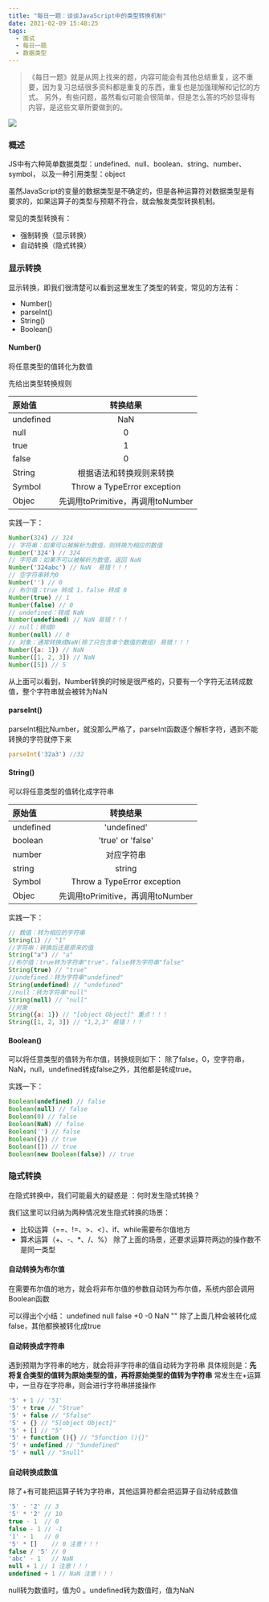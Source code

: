 ```yaml
---
title: "每日一题：谈谈JavaScript中的类型转换机制"
date: 2021-02-09 15:48:25
tags:
  - 面试
  - 每日一题
  - 数据类型
---
```


>《每日一题》就是从网上找来的题，内容可能会有其他总结重复，这不重要，因为复习总结很多资料都是重复的东西，重复也是加强理解和记忆的方式。
> 另外，有些问题，虽然看似可能会很简单，但是怎么答的巧妙显得有内容，是这些文章所要做到的。

<!--banner-pic|sticker|content-img|content-img-half-->

<img class="banner-pic" src="http://oss.slybootslion.com/blog/vgge5l.png?x-oss-process=image/auto-orient,1/quality,q_80/watermark,text_c2x5Ym9vdHNsaW9u,color_ffffff,size_40,shadow_70,t_74,x_10,y_10"/>

### 概述

JS中有六种简单数据类型：undefined、null、boolean、string、number、symbol，
以及一种引用类型：object

虽然JavaScript的变量的数据类型是不确定的，但是各种运算符对数据类型是有要求的，如果运算子的类型与预期不符合，就会触发类型转换机制。

常见的类型转换有：
- 强制转换（显示转换）
- 自动转换（隐式转换）

### 显示转换

显示转换，即我们很清楚可以看到这里发生了类型的转变，常见的方法有：

- Number()
- parseInt()
- String()
- Boolean()

#### Number()
将任意类型的值转化为数值

先给出类型转换规则

| 原始值    |             转换结果              |
| :-------- | :-------------------------------: |
| undefined |                NaN                |
| null      |                 0                 |
| true      |                 1                 |
| false     |                 0                 |
| String    |     根据语法和转换规则来转换      |
| Symbol    |    Throw a TypeError exception    |
| Objec     | 先调用toPrimitive，再调用toNumber |

实践一下：

```js
Number(324) // 324
// 字符串：如果可以被解析为数值，则转换为相应的数值
Number('324') // 324
// 字符串：如果不可以被解析为数值，返回 NaN
Number('324abc') // NaN  易错！！！
// 空字符串转为0
Number('') // 0
// 布尔值：true 转成 1，false 转成 0
Number(true) // 1
Number(false) // 0
// undefined：转成 NaN
Number(undefined) // NaN 易错！！！
// null：转成0
Number(null) // 0
// 对象：通常转换成NaN(除了只包含单个数值的数组) 易错！！！
Number({a: 1}) // NaN
Number([1, 2, 3]) // NaN
Number([5]) // 5
```

从上面可以看到，Number转换的时候是很严格的，只要有一个字符无法转成数值，整个字符串就会被转为NaN

#### parseInt()

parseInt相比Number，就没那么严格了，parseInt函数逐个解析字符，遇到不能转换的字符就停下来

```js
parseInt('32a3') //32
```

#### String()

可以将任意类型的值转化成字符串

| 原始值    |             转换结果              |
| :-------- | :-------------------------------: |
| undefined |            'undefined'            |
| boolean   |         'true' or 'false'         |
| number    |            对应字符串             |
| string    |              string               |
| Symbol    |    Throw a TypeError exception    |
| Objec     | 先调用toPrimitive，再调用toNumber |

实践一下：

```js
// 数值：转为相应的字符串
String(1) // "1"
//字符串：转换后还是原来的值
String("a") // "a"
//布尔值：true转为字符串"true"，false转为字符串"false"
String(true) // "true"
//undefined：转为字符串"undefined"
String(undefined) // "undefined"
//null：转为字符串"null"
String(null) // "null"
//对象
String({a: 1}) // "[object Object]" 重点！！！
String([1, 2, 3]) // "1,2,3" 易错！！！
```

<!-- more -->

#### Boolean()

可以将任意类型的值转为布尔值，转换规则如下：
除了false，0，空字符串，NaN，null，undefined转成false之外，其他都是转成true。

实践一下：

```js
Boolean(undefined) // false
Boolean(null) // false
Boolean(0) // false
Boolean(NaN) // false
Boolean('') // false
Boolean({}) // true
Boolean([]) // true
Boolean(new Boolean(false)) // true
```

### 隐式转换

在隐式转换中，我们可能最大的疑惑是 ：何时发生隐式转换？

我们这里可以归纳为两种情况发生隐式转换的场景：
- 比较运算（==、!=、>、<）、if、while需要布尔值地方
- 算术运算（+、-、*、/、%）
除了上面的场景，还要求运算符两边的操作数不是同一类型

#### 自动转换为布尔值
在需要布尔值的地方，就会将非布尔值的参数自动转为布尔值，系统内部会调用Boolean函数

可以得出个小结：
undefined
null
false
+0
-0
NaN
""
除了上面几种会被转化成false，其他都换被转化成true

#### 自动转换成字符串
遇到预期为字符串的地方，就会将非字符串的值自动转为字符串
具体规则是：**先将复合类型的值转为原始类型的值，再将原始类型的值转为字符串**
常发生在+运算中，一旦存在字符串，则会进行字符串拼接操作

```js
'5' + 1 // '51'
'5' + true // "5true"
'5' + false // "5false"
'5' + {} // "5[object Object]"
'5' + [] // "5"
'5' + function (){} // "5function (){}"
'5' + undefined // "5undefined"
'5' + null // "5null"
```

#### 自动转换成数值
除了+有可能把运算子转为字符串，其他运算符都会把运算子自动转成数值

```js
'5' - '2' // 3
'5' * '2' // 10
true - 1  // 0
false - 1 // -1
'1' - 1   // 0
'5' * []    // 0 注意！！！
false / '5' // 0
'abc' - 1   // NaN
null + 1 // 1 注意！！！
undefined + 1 // NaN 注意！！！
```

null转为数值时，值为0 。undefined转为数值时，值为NaN
